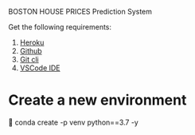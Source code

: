 BOSTON HOUSE PRICES Prediction System

Get the following requirements:

1. [Heroku](https://www.heroku.com)
2. [Github](https://github.com)
3. [Git cli](https://git-scm.com)
4. [VSCode IDE](https://vscode.com)

# Create a new environment

 conda create -p venv python==3.7 -y
